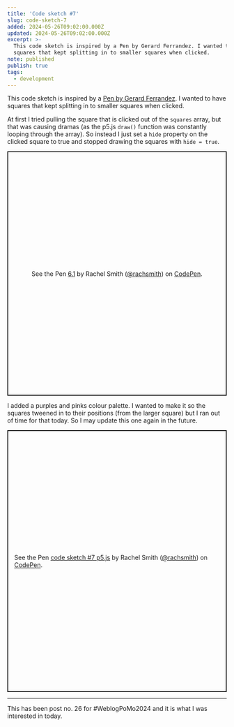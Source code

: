 ```yaml
---
title: 'Code sketch #7'
slug: code-sketch-7
added: 2024-05-26T09:02:00.000Z
updated: 2024-05-26T09:02:00.000Z
excerpt: >-
  This code sketch is inspired by a Pen by Gerard Ferrandez. I wanted to have
  squares that kept splitting in to smaller squares when clicked.
note: published
publish: true
tags:
  - development
---
```

This code sketch is inspired by a [Pen by Gerard Ferrandez](https://codepen.io/ge1doot/full/WbWQOP/). I wanted to have squares that kept splitting in to smaller squares when clicked.

At first I tried pulling the square that is clicked out of the `squares` array, but that was causing dramas (as the p5.js `draw()` function was constantly looping through the array). So instead I just set a `hide` property on the clicked square to true and stopped drawing the squares with `hide = true`.

<p class="codepen" data-height="560" data-theme-id="31536" data-default-tab="result" data-slug-hash="fdbca86f468d21515ab84c7e744a2b17" data-user="rachsmith" style="height: 560px; box-sizing: border-box; display: flex; align-items: center; justify-content: center; border: 2px solid; margin: 1em 0; padding: 1em;">
  <span>See the Pen <a href="https://codepen.io/rachsmith/pen/RwmGBzx/fdbca86f468d21515ab84c7e744a2b17">
  6.1</a> by Rachel Smith (<a href="https://codepen.io/rachsmith">@rachsmith</a>)
  on <a href="https://codepen.io">CodePen</a>.</span>
</p>
<script async src="https://cpwebassets.codepen.io/assets/embed/ei.js"></script>

I added a purples and pinks colour palette. I wanted to make it so the squares tweened in to their positions (from the larger square) but I ran out of time for that today. So I may update this one again in the future. 

<p class="codepen" data-height="600" data-theme-id="31536" data-default-tab="result" data-slug-hash="oNRzQex" data-user="rachsmith" style="height: 600px; box-sizing: border-box; display: flex; align-items: center; justify-content: center; border: 2px solid; margin: 1em 0; padding: 1em;">
  <span>See the Pen <a href="https://codepen.io/rachsmith/pen/oNRzQex">
  code sketch #7 p5.js</a> by Rachel Smith (<a href="https://codepen.io/rachsmith">@rachsmith</a>)
  on <a href="https://codepen.io">CodePen</a>.</span>
</p>

<hr>

This has been post no. 26 for #WeblogPoMo2024 and it is what I was interested in today.


